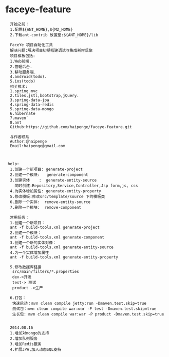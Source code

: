 faceye-feature
==============
          
      开始之前：
      1.配置${ANT_HOME},${M2_HOME}
      2.下载ant-contrib 放置至:${ANT_HOME}/lib
      
      FaceYe 项目自助化工具
      解决问题:解决项目初期搭建调试与集成耗时现像
      项目模板包括:
      1.Web前端.
      2.管理后台.
      3.移动服务端.
      4.android(todo).
      5.ios(todo)
      相关技术:
      1.spring mvc
      2.tiles,jstl,bootstrap,jQuery.
      3.spring-data-jpa
      4.spring-data-redis
      5.spring-data-mongo
      6.hibernate
      7.maven`
      8.ant
      Github:https://github.com/haipenge/faceye-feature.git
      		
      与作者联系
      Author:@haipenge
      Email:haipenge@gmail.com
      
      		

     help:
      1.创建一个新项目: generate-project
      2.创建一个模块:   generate-component
      3.创建实体    :  generate-entity-source
        同时创建:Repository,Service,Controller,Jsp form,js, css
      4.为实体增加属性: generate-entity-property
      5.修改模板:修改src/template/source 下的模板类
      6.删除一个实体:  remove-entity-source
      7.删除一个模块:  remove-component
      
      常用任务：
      1.创建一个新项目：
      ant -f build-tools.xml generate-project
      2.创建一个模块：
      ant -f build-tools.xml generate-component
      3.创建一个新的实体对像：
      ant -f build-tools.xml generate-entity-source
      4.为一个实体增加属性
      ant -f build-tools.xml generate-entity-property
      
      5.修改数据库链接
       src/main/filters/*.properties
       dev->开发
       test-> 测试
       product ->生产
       
      6.打包：
       快速启动：mvn clean compile jetty:run -Dmaven.test.skip=true
       测试包：mvn clean compile war:war -P test -Dmaven.test.skip=true
       生长包: mvn clean compile war:war -P product -Dmaven.test.skip=true


      2014.08.16
      1.增加对mongo的支持
      2.增加队列服务
      3.增加Redis服务
      4.扩展JPA,加入动态SQL支持
      
